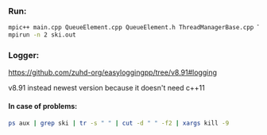 ### Run:
```bash
mpic++ main.cpp QueueElement.cpp QueueElement.h ThreadManagerBase.cpp ThreadManagerBase.h easylogging++.h easylogging++.cc MessageType.h ThreadManager.cpp ThreadManager.h Logger.h -std=c++11 -pthread -o ski.out
mpirun -n 2 ski.out
```

### Logger:
https://github.com/zuhd-org/easyloggingpp/tree/v8.91#logging

v8.91 instead newest version because it doesn't need c++11

#### In case of problems:
```bash
ps aux | grep ski | tr -s " " | cut -d " " -f2 | xargs kill -9
```